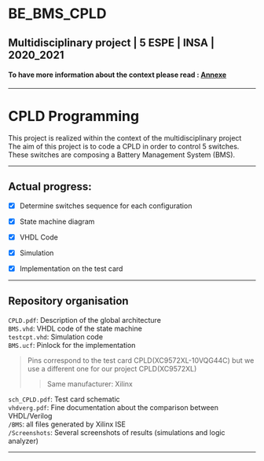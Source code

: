 # BE_BMS_CPLD

## Multidisciplinary project | 5 ESPE | INSA | 2020_2021


#### To have more information about the context please read : [Annexe](https://github.com/emmadevao/BE_BMS_CPLD/blob/master/Annexe_ProjetInter_Report.pdf)

---

#  CPLD Programming 


This project is realized within the context of the multidisciplinary project   
The aim of this project is to code a CPLD in order to control 5 switches. These switches are composing a Battery Management System (BMS). 


--- 

## Actual progress:

- [x] Determine switches sequence for each configuration
- [x] State machine diagram
- [x] VHDL Code
- [x] Simulation 
- [x] Implementation on the test card


---


## Repository organisation 

`CPLD.pdf`: Description of the global architecture  
`BMS.vhd`: VHDL code of the state machine   
`testcpt.vhd`: Simulation code  
`BMS.ucf`: Pinlock for the implementation     
> Pins correspond to the test card CPLD(XC9572XL-10VQG44C) but we use a different one for our project CPLD(XC9572XL)  
>> Same manufacturer: Xilinx    

`sch_CPLD.pdf`: Test card schematic  
`vhdverg.pdf`: Fine documentation about the comparison between VHDL/Verilog  
`/BMS`: all files generated by Xilinx ISE  
`/Screenshots`: Several screenshots of results (simulations and logic analyzer)  



--- 
